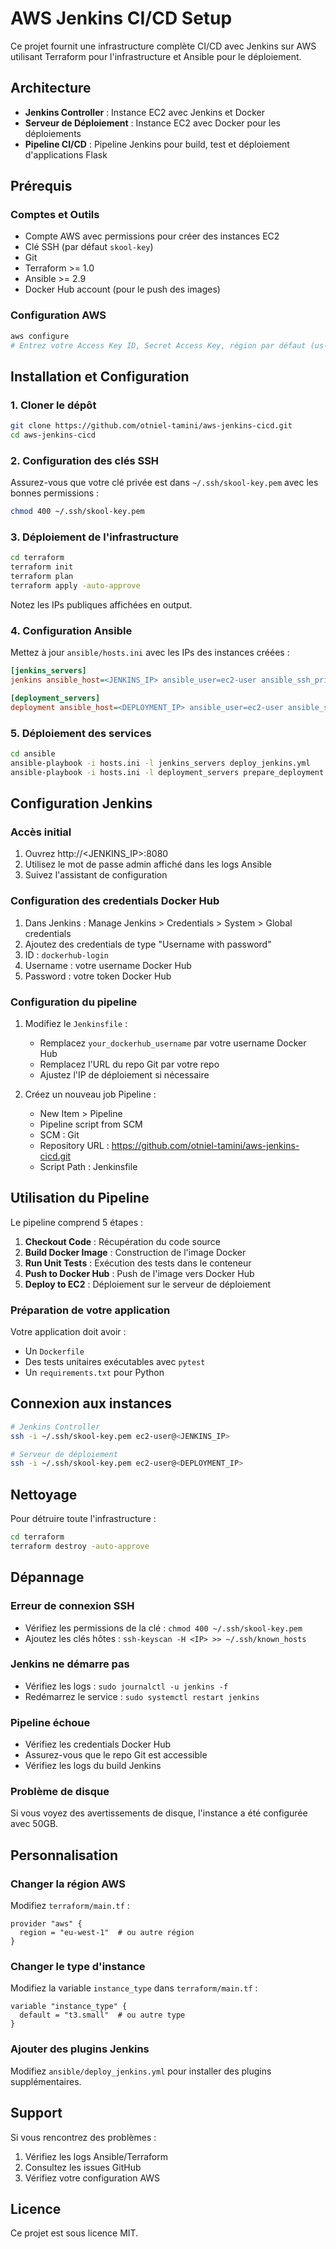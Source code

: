 # AWS Jenkins CI/CD Setup

Ce projet fournit une infrastructure complète CI/CD avec Jenkins sur AWS utilisant Terraform pour l'infrastructure et Ansible pour le déploiement.

## Architecture

- **Jenkins Controller** : Instance EC2 avec Jenkins et Docker
- **Serveur de Déploiement** : Instance EC2 avec Docker pour les déploiements
- **Pipeline CI/CD** : Pipeline Jenkins pour build, test et déploiement d'applications Flask

## Prérequis

### Comptes et Outils
- Compte AWS avec permissions pour créer des instances EC2
- Clé SSH (par défaut `skool-key`)
- Git
- Terraform >= 1.0
- Ansible >= 2.9
- Docker Hub account (pour le push des images)

### Configuration AWS
```bash
aws configure
# Entrez votre Access Key ID, Secret Access Key, région par défaut (us-east-1)
```

## Installation et Configuration

### 1. Cloner le dépôt
```bash
git clone https://github.com/otniel-tamini/aws-jenkins-cicd.git
cd aws-jenkins-cicd
```

### 2. Configuration des clés SSH
Assurez-vous que votre clé privée est dans `~/.ssh/skool-key.pem` avec les bonnes permissions :
```bash
chmod 400 ~/.ssh/skool-key.pem
```

### 3. Déploiement de l'infrastructure
```bash
cd terraform
terraform init
terraform plan
terraform apply -auto-approve
```

Notez les IPs publiques affichées en output.

### 4. Configuration Ansible
Mettez à jour `ansible/hosts.ini` avec les IPs des instances créées :
```ini
[jenkins_servers]
jenkins ansible_host=<JENKINS_IP> ansible_user=ec2-user ansible_ssh_private_key_file=~/.ssh/skool-key.pem

[deployment_servers]
deployment ansible_host=<DEPLOYMENT_IP> ansible_user=ec2-user ansible_ssh_private_key_file=~/.ssh/skool-key.pem
```

### 5. Déploiement des services
```bash
cd ansible
ansible-playbook -i hosts.ini -l jenkins_servers deploy_jenkins.yml
ansible-playbook -i hosts.ini -l deployment_servers prepare_deployment.yml
```

## Configuration Jenkins

### Accès initial
1. Ouvrez http://<JENKINS_IP>:8080
2. Utilisez le mot de passe admin affiché dans les logs Ansible
3. Suivez l'assistant de configuration

### Configuration des credentials Docker Hub
1. Dans Jenkins : Manage Jenkins > Credentials > System > Global credentials
2. Ajoutez des credentials de type "Username with password"
3. ID : `dockerhub-login`
4. Username : votre username Docker Hub
5. Password : votre token Docker Hub

### Configuration du pipeline
1. Modifiez le `Jenkinsfile` :
   - Remplacez `your_dockerhub_username` par votre username Docker Hub
   - Remplacez l'URL du repo Git par votre repo
   - Ajustez l'IP de déploiement si nécessaire

2. Créez un nouveau job Pipeline :
   - New Item > Pipeline
   - Pipeline script from SCM
   - SCM : Git
   - Repository URL : https://github.com/otniel-tamini/aws-jenkins-cicd.git
   - Script Path : Jenkinsfile

## Utilisation du Pipeline

Le pipeline comprend 5 étapes :

1. **Checkout Code** : Récupération du code source
2. **Build Docker Image** : Construction de l'image Docker
3. **Run Unit Tests** : Exécution des tests dans le conteneur
4. **Push to Docker Hub** : Push de l'image vers Docker Hub
5. **Deploy to EC2** : Déploiement sur le serveur de déploiement

### Préparation de votre application
Votre application doit avoir :
- Un `Dockerfile`
- Des tests unitaires exécutables avec `pytest`
- Un `requirements.txt` pour Python

## Connexion aux instances

```bash
# Jenkins Controller
ssh -i ~/.ssh/skool-key.pem ec2-user@<JENKINS_IP>

# Serveur de déploiement
ssh -i ~/.ssh/skool-key.pem ec2-user@<DEPLOYMENT_IP>
```

## Nettoyage

Pour détruire toute l'infrastructure :
```bash
cd terraform
terraform destroy -auto-approve
```

## Dépannage

### Erreur de connexion SSH
- Vérifiez les permissions de la clé : `chmod 400 ~/.ssh/skool-key.pem`
- Ajoutez les clés hôtes : `ssh-keyscan -H <IP> >> ~/.ssh/known_hosts`

### Jenkins ne démarre pas
- Vérifiez les logs : `sudo journalctl -u jenkins -f`
- Redémarrez le service : `sudo systemctl restart jenkins`

### Pipeline échoue
- Vérifiez les credentials Docker Hub
- Assurez-vous que le repo Git est accessible
- Vérifiez les logs du build Jenkins

### Problème de disque
Si vous voyez des avertissements de disque, l'instance a été configurée avec 50GB.

## Personnalisation

### Changer la région AWS
Modifiez `terraform/main.tf` :
```hcl
provider "aws" {
  region = "eu-west-1"  # ou autre région
}
```

### Changer le type d'instance
Modifiez la variable `instance_type` dans `terraform/main.tf` :
```hcl
variable "instance_type" {
  default = "t3.small"  # ou autre type
}
```

### Ajouter des plugins Jenkins
Modifiez `ansible/deploy_jenkins.yml` pour installer des plugins supplémentaires.

## Support

Si vous rencontrez des problèmes :
1. Vérifiez les logs Ansible/Terraform
2. Consultez les issues GitHub
3. Vérifiez votre configuration AWS

## Licence

Ce projet est sous licence MIT.
